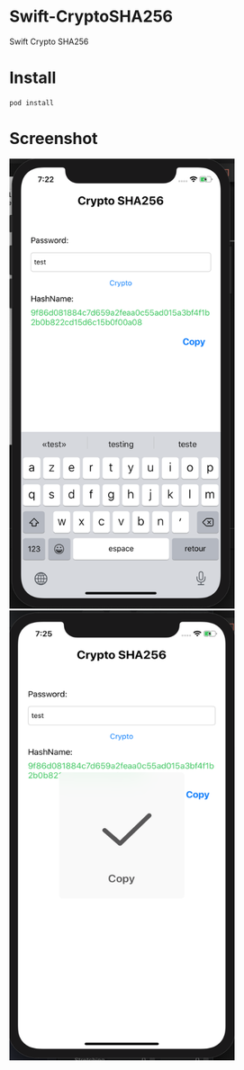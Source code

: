 # Swift-CryptoSHA256
Swift Crypto SHA256 

# Install
```
pod install
```

# Screenshot
<img src="screen1.png" width="400" height="800" />&nbsp;&nbsp;&nbsp;&nbsp;<img src="screen2.png" width="400" height="800" />

